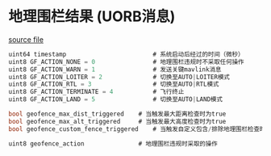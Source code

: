 # 地理围栏结果 (UORB消息)

[source file](https://github.com/PX4/PX4-Autopilot/blob/main/msg/GeofenceResult.msg)

```c
uint64 timestamp                        # 系统启动后经过的时间（微秒）
uint8 GF_ACTION_NONE = 0                # 地理围栏违规时不采取任何操作
uint8 GF_ACTION_WARN = 1                # 发送关键mavlink消息
uint8 GF_ACTION_LOITER = 2              # 切换至AUTO|LOITER模式
uint8 GF_ACTION_RTL = 3                 # 切换至AUTO|RTL模式
uint8 GF_ACTION_TERMINATE = 4           # 飞行终止
uint8 GF_ACTION_LAND = 5                # 切换至AUTO|LAND模式

bool geofence_max_dist_triggered	# 当触发最大距离检查时为true
bool geofence_max_alt_triggered		# 当触发最大高度检查时为true
bool geofence_custom_fence_triggered	# 当触发自定义包含/排除地理围栏检查时为true

uint8 geofence_action           	# 地理围栏违规时采取的操作
```